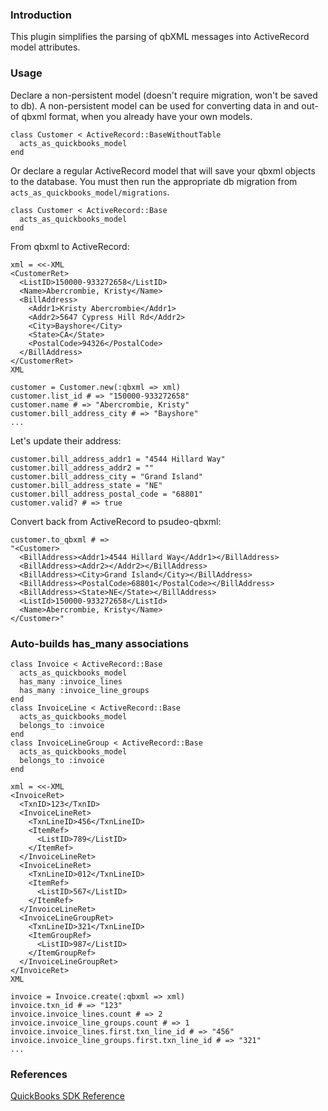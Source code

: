 ### Introduction ###

This plugin simplifies the parsing of qbXML messages into ActiveRecord model attributes.

### Usage ###

Declare a non-persistent model (doesn't require migration, won't be saved to db). A non-persistent model can be used for converting data in and out-of qbxml format, when you already have your own models.

	class Customer < ActiveRecord::BaseWithoutTable
	  acts_as_quickbooks_model
	end

Or declare a regular ActiveRecord model that will save your qbxml objects to the database. You must then run the appropriate db migration from `acts_as_quickbooks_model/migrations`.

    class Customer < ActiveRecord::Base
      acts_as_quickbooks_model
    end

From qbxml to ActiveRecord:

    xml = <<-XML
    <CustomerRet>
      <ListID>150000-933272658</ListID>
      <Name>Abercrombie, Kristy</Name>
      <BillAddress>
        <Addr1>Kristy Abercrombie</Addr1>
        <Addr2>5647 Cypress Hill Rd</Addr2>
        <City>Bayshore</City>
        <State>CA</State>
        <PostalCode>94326</PostalCode>
      </BillAddress>
    </CustomerRet>
    XML
    
    customer = Customer.new(:qbxml => xml)
    customer.list_id # => "150000-933272658"
    customer.name # => "Abercrombie, Kristy"
    customer.bill_address_city # => "Bayshore"
    ...

Let's update their address:

	customer.bill_address_addr1 = "4544 Hillard Way"
	customer.bill_address_addr2 = ""
	customer.bill_address_city = "Grand Island"
	customer.bill_address_state = "NE"
	customer.bill_address_postal_code = "68801"	
	customer.valid? # => true

Convert back from ActiveRecord to psudeo-qbxml:

	customer.to_qbxml # => 
	"<Customer>
	  <BillAddress><Addr1>4544 Hillard Way</Addr1></BillAddress>
	  <BillAddress><Addr2></Addr2></BillAddress>
	  <BillAddress><City>Grand Island</City></BillAddress>
	  <BillAddress><PostalCode>68801</PostalCode></BillAddress>
	  <BillAddress><State>NE</State></BillAddress>
	  <ListId>150000-933272658</ListId>
	  <Name>Abercrombie, Kristy</Name>
	</Customer>"
    
### Auto-builds has_many associations ###

    class Invoice < ActiveRecord::Base
      acts_as_quickbooks_model
      has_many :invoice_lines
      has_many :invoice_line_groups
    end
    class InvoiceLine < ActiveRecord::Base
      acts_as_quickbooks_model
      belongs_to :invoice
    end
    class InvoiceLineGroup < ActiveRecord::Base
      acts_as_quickbooks_model
      belongs_to :invoice
    end

    xml = <<-XML
    <InvoiceRet>
      <TxnID>123</TxnID>
      <InvoiceLineRet>
        <TxnLineID>456</TxnLineID>
        <ItemRef>
          <ListID>789</ListID>
        </ItemRef>
      </InvoiceLineRet>
      <InvoiceLineRet>
        <TxnLineID>012</TxnLineID>
        <ItemRef>
          <ListID>567</ListID>
        </ItemRef>
      </InvoiceLineRet>
      <InvoiceLineGroupRet>
        <TxnLineID>321</TxnLineID>
        <ItemGroupRef>
          <ListID>987</ListID>
        </ItemGroupRef>
      </InvoiceLineGroupRet>
    </InvoiceRet>
    XML

    invoice = Invoice.create(:qbxml => xml)
    invoice.txn_id # => "123"
    invoice.invoice_lines.count # => 2
    invoice.invoice_line_groups.count # => 1
    invoice.invoice_lines.first.txn_line_id # => "456"
    invoice.invoice_line_groups.first.txn_line_id # => "321"
    ...

### References ###

[QuickBooks SDK Reference](http://developer.intuit.com/qbsdk-current/Common/newOSR/index.html)